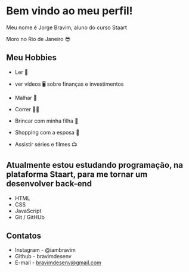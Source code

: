 # Bem vindo ao meu perfil!

Meu nome é Jorge Bravim, aluno do curso Staart

Moro no Rio de Janeiro 😎

## Meu Hobbies
- Ler 📖
- ver vídeos 🖥️ sobre finanças e investimentos
- Malhar 🧍
- Correr 🏃‍♂️

- Brincar com minha filha 👧
- Shopping com a esposa 🛒
- Assistir séries e filmes 📺

## Atualmente estou estudando programação, na plataforma Staart, para me tornar um desenvolver back-end

- HTML
- CSS
- JavaScript
- Git / GitHUb

## Contatos

- Instagram - @iambravim
- Github - bravimdesenv
- E-mail - bravimdesenv@gmail.com
